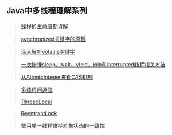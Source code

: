 ## Java中多线程理解系列

> [线程的生命周期详解](/docs/MultiThread/线程的生命周期详解.md)

> [synchronized关键字的原理](/docs/MultiThread/synchronized关键字的原理.md)

> [深入解析volatile关键字](/docs/MultiThread/深入解析volatile关键字.md)

> [一次搞懂sleep、wait、yield、join和interrupted线程相关方法](/docs/MultiThread/一次搞懂sleep、wait、yield、join和interrupted线程相关方法.md)

> [从AtomicInteger来看CAS机制](/docs/MultiThread/从AtomicInteger来看CAS机制.md)

> [多线程间通信](/docs/MultiThread/多线程间通信.md)

> [ThreadLocal](/docs/MultiThread/ThreadLocal.md)

> [ReentrantLock](/docs/MultiThread/ReentrantLock.md)

> [使用单一线程维持对象状态的一致性](/docs/MultiThread/使用单一线程维持对象状态的一致性.md) 


